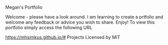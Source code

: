Megan's Portfolio

Welcome - please have a look around.  I am learning to create a prtfolio and welcome any feedback or advice you wish to share.  Enjoy! 
To view this portfolio simply access the following URL

https://mhsimkus.github.io/#
Projects Licensed by MiT 
